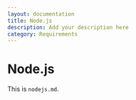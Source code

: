 ```yaml
---
layout: documentation
title: Node.js
description: Add your description here
category: Requirements
---
```


# Node.js

This is `nodejs.md`.
